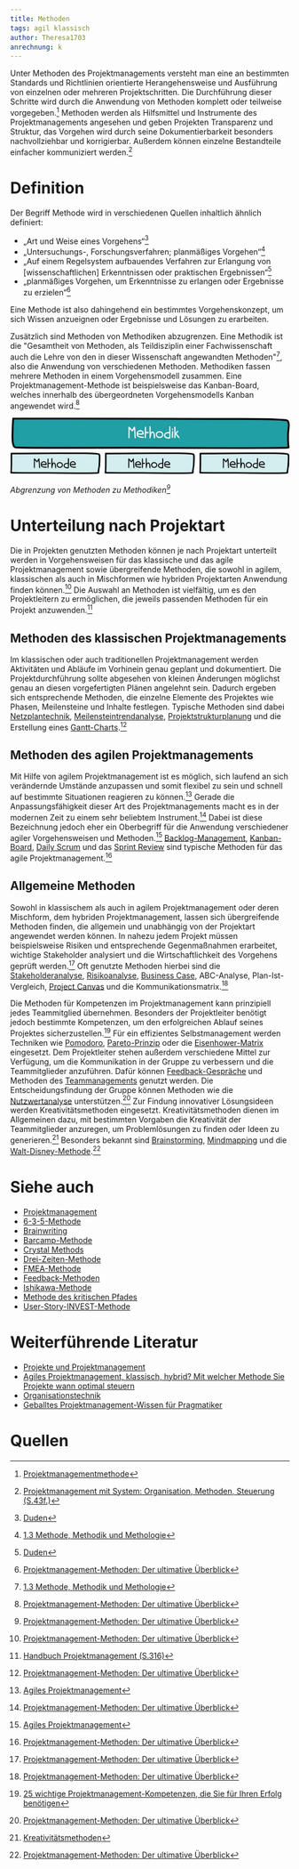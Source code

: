 ```yaml
---
title: Methoden
tags: agil klassisch
author: Theresa1703
anrechnung: k
---
```


Unter Methoden des Projektmanagements versteht man eine an bestimmten Standards und Richtlinien orientierte Herangehensweise und Ausführung von einzelnen oder mehreren Projektschritten. Die Durchführung dieser Schritte wird durch die Anwendung von Methoden komplett oder teilweise vorgegeben.[^1]
Methoden werden als Hilfsmittel und Instrumente des Projektmanagements angesehen und geben Projekten Transparenz und Struktur, das Vorgehen wird durch seine Dokumentierbarkeit besonders nachvollziehbar und korrigierbar. Außerdem können einzelne Bestandteile einfacher kommuniziert werden.[^4]



# Definition

Der Begriff Methode wird in verschiedenen Quellen inhaltlich ähnlich definiert:

* „Art und Weise eines Vorgehens“[^12]
* „Untersuchungs-, Forschungsverfahren; planmäßiges Vorgehen“[^13]
* „Auf einem Regelsystem aufbauendes Verfahren zur Erlangung von [wissenschaftlichen] Erkenntnissen oder praktischen Ergebnissen“[^12]
* „planmäßiges Vorgehen, um Erkenntnisse zu erlangen oder Ergebnisse zu erzielen“[^7]

Eine Methode ist also dahingehend ein bestimmtes Vorgehenskonzept, um sich Wissen anzueignen oder Ergebnisse und Lösungen zu erarbeiten.


Zusätzlich sind Methoden von Methodiken abzugrenzen.
Eine Methodik ist die "Gesamtheit von Methoden, als Teildisziplin einer Fachwissenschaft auch die Lehre von den in dieser Wissenschaft angewandten Methoden"[^13], also die Anwendung von verschiedenen Methoden.
Methodiken fassen mehrere Methoden in einem Vorgehensmodell zusammen. Eine Projektmanagement-Methode ist beispielsweise das Kanban-Board, welches innerhalb des übergeordneten Vorgehensmodells Kanban angewendet wird.[^7]

![Abgrenzung von Methoden zu Methodiken](Methoden/methodik-methode.jpg)

*Abgrenzung von Methoden zu Methodiken[^7]*



# Unterteilung nach Projektart

Die in Projekten genutzten Methoden können je nach Projektart unterteilt werden in Vorgehensweisen für das klassische und das agile Projektmanagement sowie übergreifende Methoden, die sowohl in agilem, klassischen als auch in Mischformen wie hybriden Projektarten Anwendung finden können.[^7] Die Auswahl an Methoden ist vielfältig, um es den Projektleitern zu ermöglichen, die jeweils passenden Methoden für ein Projekt anzuwenden.[^3]

## Methoden des klassischen Projektmanagements

Im klassischen oder auch traditionellen Projektmanagement werden Aktivitäten und Abläufe im Vorhinein genau geplant und dokumentiert. Die Projektdurchführung sollte abgesehen von kleinen Änderungen möglichst genau an diesen vorgefertigten Plänen angelehnt sein. Dadurch ergeben sich entsprechende Methoden, die einzelne Elemente des Projektes wie Phasen, Meilensteine und Inhalte festlegen. Typische Methoden sind dabei [Netzplantechnik](Netzplantechnik.md), [Meilensteintrendanalyse](Meilensteintrendanalyse.md), [Projektstrukturplanung](Projektstrukturplan.md) und die Erstellung eines [Gantt-Charts](Gantt_Diagramme.md).[^7]

## Methoden des agilen Projektmanagements

Mit Hilfe von agilem Projektmanagement ist es möglich, sich laufend an sich verändernde Umstände anzupassen und somit flexibel zu sein und schnell auf bestimmte Situationen reagieren zu können.[^10] Gerade die Anpassungsfähigkeit dieser Art des Projektmanagements macht es in der modernen Zeit zu einem sehr beliebtem Instrument.[^7] Dabei ist diese Bezeichnung jedoch eher ein Oberbegriff für die Anwendung verschiedener agiler Vorgehensweisen und Methoden.[^10]
[Backlog-Management](), [Kanban-Board](Kanban_Boards.md), [Daily Scrum](Daily_Scrum.md) und das [Sprint Review](Sprint_Review.md) sind typische Methoden für das agile Projektmanagement.[^7]

## Allgemeine Methoden

Sowohl in klassischem als auch in agilem Projektmanagement oder deren Mischform, dem hybriden Projektmanagement, lassen sich übergreifende Methoden finden, die allgemein und unabhängig von der Projektart angewendet werden können. In nahezu jedem Projekt müssen beispielsweise Risiken und entsprechende Gegenmaßnahmen erarbeitet, wichtige Stakeholder analysiert und die Wirtschaftlichkeit des Vorgehens geprüft werden.[^7]
Oft genutzte Methoden hierbei sind die [Stakeholderanalyse](Stakeholderanalyse.md), [Risikoanalyse](Risikoanalyse_und_Visualisierung.md), [Business Case](Business_Cases.md), ABC-Analyse, Plan-Ist-Vergleich, [Project Canvas](Project_Canvas.md) und die Kommunikationsmatrix.[^7]


Die Methoden für Kompetenzen im Projektmanagement kann prinzipiell jedes Teammitglied übernehmen. Besonders der Projektleiter benötigt jedoch bestimmte Kompetenzen, um den erfolgreichen Ablauf seines Projektes sicherzustellen.[^14] Für ein effizientes Selbstmanagement werden Techniken wie [Pomodoro](Pomodoro.md), [Pareto-Prinzip](Pareto_Prinzip) oder die [Eisenhower-Matrix](Eisenhower_Matrix.md) eingesetzt. Dem Projektleiter stehen außerdem verschiedene Mittel zur Verfügung, um die Kommunikation in der Gruppe zu verbessern und die Teammitglieder anzuführen. Dafür können [Feedback-Gespräche](Feedbackgespräche.md) und Methoden des [Teammanagements](Teammanagement.md) genutzt werden. Die Entscheidungsfindung der Gruppe können Methoden wie die [Nutzwertanalyse](Nutzwertanalyse.md) unterstützen.[^7]
Zur Findung innovativer Lösungsideen werden Kreativitätsmethoden eingesetzt. Kreativitätsmethoden dienen im Allgemeinen dazu, mit bestimmten Vorgaben die Kreativität der Teammitglieder anzuregen, um Problemlösungen zu finden oder Ideen zu generieren.[^15] Besonders bekannt sind [Brainstorming](Brainstorming.md), [Mindmapping](Mindmapping.md) und die [Walt-Disney-Methode](Walt_Disney_Methode.md).[^7]



# Siehe auch

* [Projektmanagement](Programmmanagement.md)
* [6-3-5-Methode](6_3_5_Methode.md)
* [Brainwriting](Brainwriting.md)
* [Barcamp-Methode](Barcamp_Methode.md)
* [Crystal Methods](Crystal_Methods.md)
* [Drei-Zeiten-Methode](Drei_Zeiten_Methode.md)
* [FMEA-Methode](FMEA_Methode.md)
* [Feedback-Methoden](Feedback_Methoden.md)
* [Ishikawa-Methode](Ishikawa_Methode.md)
* [Methode des kritischen Pfades](Methode_des_kritischen_Pfades.md)
* [User-Story-INVEST-Methode](User_Story_INVEST_Methode.md)

# Weiterführende Literatur

* [Projekte und Projektmanagement](https://link.springer.com/content/pdf/10.1007%2F978-3-658-30085-2.pdf)
* [Agiles Projektmanagement, klassisch, hybrid? Mit welcher Methode Sie Projekte wann optimal steuern](https://www.youtube.com/watch?v=XQMksIC63xQ)
* [Organisationstechnik](https://de.wikipedia.org/wiki/Organisationstechnik)
* [Geballtes Projektmanagement-Wissen für Pragmatiker](https://projekte-leicht-gemacht.de/projektmanagement-blog/)

# Quellen

[^1]: [Projektmanagementmethode](https://de.wikipedia.org/wiki/Projektmanagementmethode)
[^2]: [Kreativitätstechniken: 7 Methoden für neue Ideen](https://www.einstein1.net/kreativitaetstechniken/)
[^3]: [Handbuch Projektmanagement (S.316)](https://link.springer.com/content/pdf/10.1007%2F978-3-658-19989-0.pdf)
[^4]: [Projektmanagement mit System: Organisation, Methoden, Steuerung (S.43f.)](https://link.springer.com/content/pdf/10.1007%2F978-3-658-24521-4.pdf)
[^5]: [Systemische Werkzeuge für erf. Projektmanagement](https://link.springer.com/content/pdf/10.1007%2F978-3-658-19989-0.pdf)
[^6]: [Grundlagen des Projektmanagements](https://link.springer.com/content/pdf/10.1007%2F978-3-662-48216-2.pdf)
[^7]: [Projektmanagement-Methoden: Der ultimative Überblick](https://projekte-leicht-gemacht.de/pm-methoden/)
[^8]: [Netzplantechnik](https://www.unternehmerlexikon.de/netzplantechnik/)
[^9]: [Netzplantechnik im Projektmanagement – einfach erklärt](https://www.factro.de/blog/netzplantechnik/)
[^10]: [Agiles Projektmanagement](https://www.projektmagazin.de/glossarterm/agiles-projektmanagement)
[^11]: [Die Meilensteintrendanalyse einfach erklärt](https://projekte-leicht-gemacht.de/blog/projektmanagement/klassisch/projektsteuerung/die-meilensteintrendanalyse-einfach-erklaert/)
[^12]: [Duden](https://www.duden.de/rechtschreibung/Methode)
[^13]: [1.3 Methode, Methodik und Methologie](http://www.dennis-oswald.de/BLOG/?p=20)
[^14]: [25 wichtige Projektmanagement-Kompetenzen, die Sie für Ihren Erfolg benötigen](https://asana.com/de/resources/project-management-skills)
[^15]: [Kreativitätsmethoden](https://xn--kreativittstechniken-jzb.info/kreativitaetsmethoden/)


